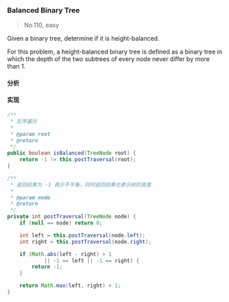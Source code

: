### Balanced Binary Tree

> No.110, easy

Given a binary tree, determine if it is height-balanced.

For this problem, a height-balanced binary tree is defined as a binary tree in which the depth of the two subtrees of every node never differ by more than 1.

#### 分析

#### 实现

```java
/**
 * 后序遍历
 *
 * @param root
 * @return
 */
public boolean isBalanced(TreeNode root) {
    return -1 != this.postTraversal(root);
}

/**
 * 返回结果为 -1 表示不平衡，同时返回结果也表示树的高度
 *
 * @param node
 * @return
 */
private int postTraversal(TreeNode node) {
    if (null == node) return 0;

    int left = this.postTraversal(node.left);
    int right = this.postTraversal(node.right);

    if (Math.abs(left - right) > 1
            || -1 == left || -1 == right) {
        return -1;
    }

    return Math.max(left, right) + 1;
}
```